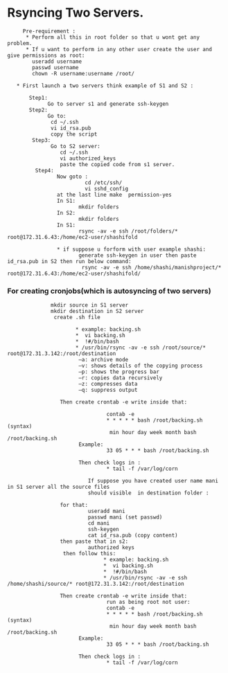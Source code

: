 
# Rsyncing Two Servers.
         Pre-requirement :
          * Perform all this in root folder so that u wont get any problem.
          * If u want to perform in any other user create the user and give permissions as root:
            useradd username
            passwd username
            chown -R username:username /root/
       
       * First launch a two servers think example of S1 and S2 :

           Step1:
                 Go to server s1 and generate ssh-keygen
           Step2:
                 Go to:
                  cd ~/.ssh
                  vi id_rsa.pub
                  copy the script
            Step3:
                  Go to S2 server:
                     cd ~/.ssh
                     vi authorized_keys
                     paste the copied code from s1 server.
             Step4:                              
                    Now goto :
                             cd /etc/ssh/
                             vi sshd_config
                    at the last line make  permission-yes
                    In S1:
                           mkdir folders
                    In S2: 
                           mkdir folders
                    In S1:
                           rsync -av -e ssh /root/folders/* root@172.31.6.43:/home/ec2-user/shashifold
                           
                    * if suppose u forform with user example shashi:
                           generate ssh-keygen in user then paste id_rsa.pub in S2 then run below command:
                            rsync -av -e ssh /home/shashi/manishproject/* root@172.31.6.43:/home/ec2-user/shashifold/
                     
 ### For creating cronjobs(which is autosyncing of two servers)
                  mkdir source in S1 server
                  mkdir destination in S2 server
                   create .sh file 
                           
                          * example: backing.sh
                          *  vi backing.sh
                          *  !#/bin/bash
                          * /usr/bin/rsync -av -e ssh /root/source/* root@172.31.3.142:/root/destination
                           –a: archive mode
                           –v: shows details of the copying process
                           –p: shows the progress bar
                           –r: copies data recursively
                           –z: compresses data
                           –q: suppress output
                          
                     Then create crontab -e write inside that:
                     
                                    contab -e
                                    * * * * * bash /root/backing.sh  (syntax)
                                     min hour day week month bash /root/backing.sh
                           Example:
                                    33 05 * * * bash /root/backing.sh
                           
                           Then check logs in :
                                    * tail -f /var/log/corn
                    
                              If suppose you have created user name mani in S1 server all the source files 
                              should visible  in destination folder :    
                     
                     for that:
                              useradd mani
                              passwd mani (set passwd)
                              cd mani
                              ssh-keygen
                              cat id_rsa.pub (copy content)
                     then paste that in s2:
                              authorized keys
                      then follow this:
                                   * example: backing.sh
                                   *  vi backing.sh
                                   *  !#/bin/bash
                                   * /usr/bin/rsync -av -e ssh /home/shashi/source/* root@172.31.3.142:/root/destination
                          
                     Then create crontab -e write inside that:
                                    run as being root not user:
                                    contab -e
                                    * * * * * bash /root/backing.sh  (syntax)
                                     min hour day week month bash /root/backing.sh
                           Example:
                                    33 05 * * * bash /root/backing.sh
                           
                           Then check logs in :
                                    * tail -f /var/log/corn
                              
                            

                     
                     
                      

                   
                   

                
